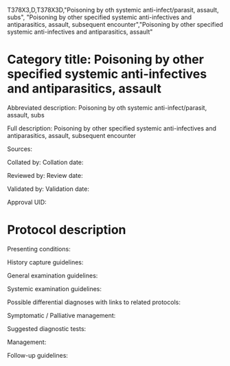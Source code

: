 T378X3,D,T378X3D,"Poisoning by oth systemic anti-infect/parasit, assault, subs", "Poisoning by other specified systemic anti-infectives and antiparasitics, assault, subsequent encounter","Poisoning by other specified systemic anti-infectives and antiparasitics, assault"
# Category title: Poisoning by other specified systemic anti-infectives and antiparasitics, assault

Abbreviated description: Poisoning by oth systemic anti-infect/parasit, assault, subs

Full description: Poisoning by other specified systemic anti-infectives and antiparasitics, assault, subsequent encounter

Sources:

Collated by:
Collation date:

Reviewed by:
Review date:

Validated by:
Validation date:

Approval UID:

# Protocol description

Presenting conditions:

History capture guidelines:

General examination guidelines:

Systemic examination guidelines:

Possible differential diagnoses with links to related protocols:

Symptomatic / Palliative management:

Suggested diagnostic tests:

Management:

Follow-up guidelines:
